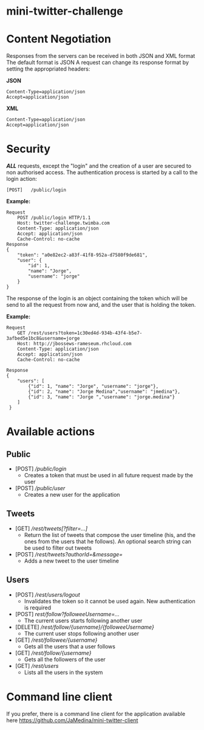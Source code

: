 mini-twitter-challenge
======================

# Content Negotiation

Responses from the servers can be received in both JSON and XML format
The default format is JSON
A request can change its response format by setting the appropriated headers:

**JSON**

	Content-Type=application/json
	Accept=application/json

**XML**

	Content-Type=application/json
	Accept=application/json

# Security
**_ALL_** requests, except the "login" and the creation of a user are secured to non authorised access.
The authentication process is started by a call to the login action:

	[POST]   /public/login
	
**Example:**

	Request
		POST /public/login HTTP/1.1
		Host: twitter-challenge.twimba.com
		Content-Type: application/json
		Accept: application/json
		Cache-Control: no-cache
	Response
	{
	    "token": "a0e82ec2-a83f-41f8-952a-d7580f9de681",
	    "user": {
	        "id": 1,
	        "name": "Jorge",
	        "username": "jorge"
	    }
	}

The response of the login is an object containing the token which will be send to all the request from now and, and the user that is holding the token.

**Example:**

	Request
		GET /rest/users?token=1c30ed4d-934b-43f4-b5e7-3afbed5e1bc8&username=jorge
		Host: http://jbossews-rameseum.rhcloud.com
		Content-Type: application/json
		Accept: application/json
		Cache-Control: no-cache

	Response
	{
	    "users": [
	        {"id": 1, "name": "Jorge", "username": "jorge"},
	        {"id": 2, "name": "Jorge Medina","username": "jmedina"},
	        {"id": 3, "name": "Jorge ","username": "jorge.medina"}
	    ]
	 }


# Available actions

## Public
* [POST]    */public/login*
	* Creates a token that must be used in all future request made by the user
* [POST]    */public/user*
	* Creates a new user for the application

## Tweets	
* [GET]     */rest/tweets[?filter=...]*
	* Return the list of tweets that compose the user timeline (his, and the ones from the users that he follows). An optional search string can be used to filter out tweets
* [POST]    */rest/tweets?authorId=&message=*
	* Adds a new tweet to the user timeline

## Users
* [POST]    */rest/users/logout*
	* Invalidates the token so it cannot be used again. New authentication is required
* [POST]    *rest/follow?followeeUsername=...*
	* The current users starts following another user
* [DELETE]  */rest/follow/{username}/{followeeUsername}*
	* The current user stops following another user
* [GET]     */rest/followee/{username}*
	* Gets all the users that a user follows
* [GET]     */rest/follow/{username}*
	* Gets all the followers of the user
* [GET]    */rest/users*
	* Lists all the users in the system

# Command line client
If you prefer, there is a command line client for the application available here
https://github.com/JaMedina/mini-twitter-client
